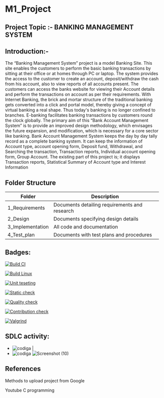 # M1_Project

## Project Topic :- BANKING MANAGEMENT SYSTEM

## Introduction:-

The “Banking Management System” project is a model Banking Site. This site enables the customers to perform the basic banking transactions by sitting at their office or at homes through PC or laptop. The system provides the access to the customer to create an account, deposit/withdraw the cash from his account, also to view reports of all accounts present. The customers can access the banks website for viewing their Account details and perform the transactions on account as per their requirements. With Internet Banking, the brick and mortar structure of the traditional banking gets converted into a click and portal model, thereby giving a concept of virtual banking a real shape. Thus today's banking is no longer confined to branches. E-banking facilitates banking transactions by customers round the clock globally. The primary aim of this “Bank Account Management System” is to provide an improved design methodology, which envisages the future expansion, and modification, which is necessary for a core sector like banking.
Bank Account Management System keeps the day by day tally record as a complete banking system. It can keep the information of Account type, account opening form, Deposit fund, Withdrawal, and Searching the transaction, Transaction reports, Individual account opening form, Group Account. The existing part of this project is; it displays Transaction reports, Statistical Summary of Account type and Interest Information
 

## Folder Structure

| Folder | Description |
| --------- | ----------- |
| 1_Requirements | Documents detailing requirements and research |
| 2_Design | Documents specifying design details |
| 3_Implementation | All code and documentation |
| 4_Test_plan |	Documents with test plans and procedures |

## Badges:

[![Build CI](https://github.com/11801854/M1_Project/actions/workflows/BuildCI.yml/badge.svg)](https://github.com/11801854/M1_Project/actions/workflows/BuildCI.yml)

[![Build Linux](https://github.com/11801854/M1_Project/actions/workflows/Build%20Linux.yml/badge.svg)](https://github.com/11801854/M1_Project/actions/workflows/Build%20Linux.yml)

[![Unit teseting](https://github.com/11801854/M1_Project/actions/workflows/Unit%20testing.yml/badge.svg)](https://github.com/11801854/M1_Project/actions/workflows/Unit%20testing.yml)

[![Static check](https://github.com/11801854/M1_Project/actions/workflows/Static%20check.yml/badge.svg)](https://github.com/11801854/M1_Project/actions/workflows/Static%20check.yml)

[![Quality check](https://github.com/11801854/M1_Project/actions/workflows/Quality%20check.yml/badge.svg)](https://github.com/11801854/M1_Project/actions/workflows/Quality%20check.yml)

[![Contribution check](https://github.com/11801854/M1_Project/actions/workflows/Contibution%20check.yml/badge.svg)](https://github.com/11801854/M1_Project/actions/workflows/Contibution%20check.yml)

[![Valgrind](https://github.com/11801854/M1_Project/actions/workflows/Valgrind.yml/badge.svg)](https://github.com/11801854/M1_Project/actions/workflows/Valgrind.yml)

## SDLC activity:
* ![codiga](https://api.codiga.io/project/32193/score/svg)                                                                  |
* ![codiga](https://api.codiga.io/project/32193/status/svg)
![Screenshot (10)](https://user-images.githubusercontent.com/62783715/160656042-9fe43dc8-8747-4c82-bbb5-2834c5aade6d.png)

## References
Methods to upload project from Google 

Youtube C programming




